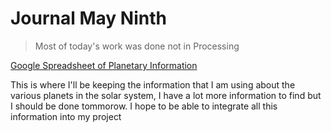 Journal May Ninth
=====

>Most of today's work was done not in Processing

[Google Spreadsheet of Planetary Information](https://docs.google.com/spreadsheets/d/1S9SlQB9PPrJmWi-zc50pcD2JqQa9XwKSNXaLUDFUP3g/edit?usp=sharing)

This is where I'll be keeping the information that I am using about the various planets
in the solar system, I have a lot more information to find but I should be done tommorow.
I hope to be able to integrate all this information into my project
